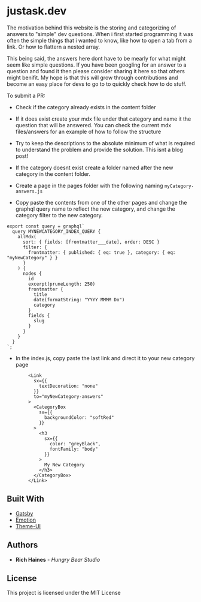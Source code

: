 # justask.dev

The motivation behind this website is the storing and categorizing of answers to "simple" dev questions. When i first started programming it was often the simple things that i wanted to know, like how to open a tab from a link. Or how to flattern a nested array. 

This being said, the answers here dont have to be mearly for what might seem like simple questions. If you have been googling for an answer to a question and found it then please consider sharing it here so that others might benifit. My hope is that this will grow through contributions and become an easy place for devs to go to to quickly check how to do stuff.

To submit a PR:

- Check if the category already exists in the content folder
- If it does exist create your mdx file under that category and name it the question that will be answered. You can check the current mdx files/answers for an example of how to follow the structure
- Try to keep the descriptions to the absolute minimum of what is required to understand the problem and provide the solution. This isnt a blog post!

- If the category doesnt exist create a folder named after the new category in the content folder.
- Create a page in the pages folder with the following naming `myCategory-answers.js`
- Copy paste the contents from one of the other pages and change the graphql query name to reflect the new category, and change the category filter to the new category.

```
export const query = graphql`
  query MYNEWCATEGORY_INDEX_QUERY {
    allMdx(
      sort: { fields: [frontmatter___date], order: DESC }
      filter: {
        frontmatter: { published: { eq: true }, category: { eq: "myNewCategory" } }
      }
    ) {
      nodes {
        id
        excerpt(pruneLength: 250)
        frontmatter {
          title
          date(formatString: "YYYY MMMM Do")
          category
        }
        fields {
          slug
        }
      }
    }
  }
`;

```
- In the index.js, copy paste the last link and direct it to your new category page

```
        <Link
          sx={{
            textDecoration: "none"
          }}
          to="myNewCategory-answers"
        >
          <CategoryBox
            sx={{
              backgroundColor: "softRed"
            }}
          >
            <h3
              sx={{
                color: "greyBlack",
                fontFamily: "body"
              }}
            >
              My New Category
            </h3>
          </CategoryBox>
        </Link>
```




## Built With

- [Gatsby](https://www.gatsbyjs.org/)
- [Emotion](https://emotion.sh/docs/introduction)
- [Theme-UI](https://theme-ui.com/)

## Authors

- **Rich Haines** - _Hungry Bear Studio_

## License

This project is licensed under the MIT License